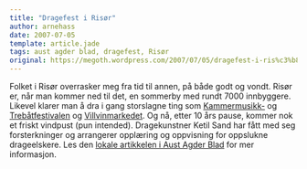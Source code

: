 ```yaml
---
title: "Dragefest i Risør"
author: arnehass
date: 2007-07-05
template: article.jade
tags: aust agder blad, dragefest, Risør
original: https://megoth.wordpress.com/2007/07/05/dragefest-i-ris%c3%b8r/
---
```


<p>Folket i Risør overrasker meg fra tid til annen, på både godt og vondt. Risør er, når man kommer ned til det, en sommerby med rundt 7000 innbyggere. Likevel klarer man å dra i gang storslagne ting som <a href="http://www.kammermusikkfest.no/">Kammermusikk-</a> og <a href="http://www.trebatfestivalen.no/">Trebåtfestivalen</a> og <a href="http://www.villvin.no/marked/">Villvinmarkedet</a>. Og nå, etter 10 års pause, kommer nok et friskt vindpust (pun intended). Dragekunstner Ketil Sand har fått med seg forsterkninger og arrangerer opplæring og oppvisning for oppslukne drageelskere. Les den <a href="http://www.austagderblad.no/lokale_nyheter/article2864084.ece">lokale artikkelen i Aust Agder Blad</a> for mer informasjon.</p>
